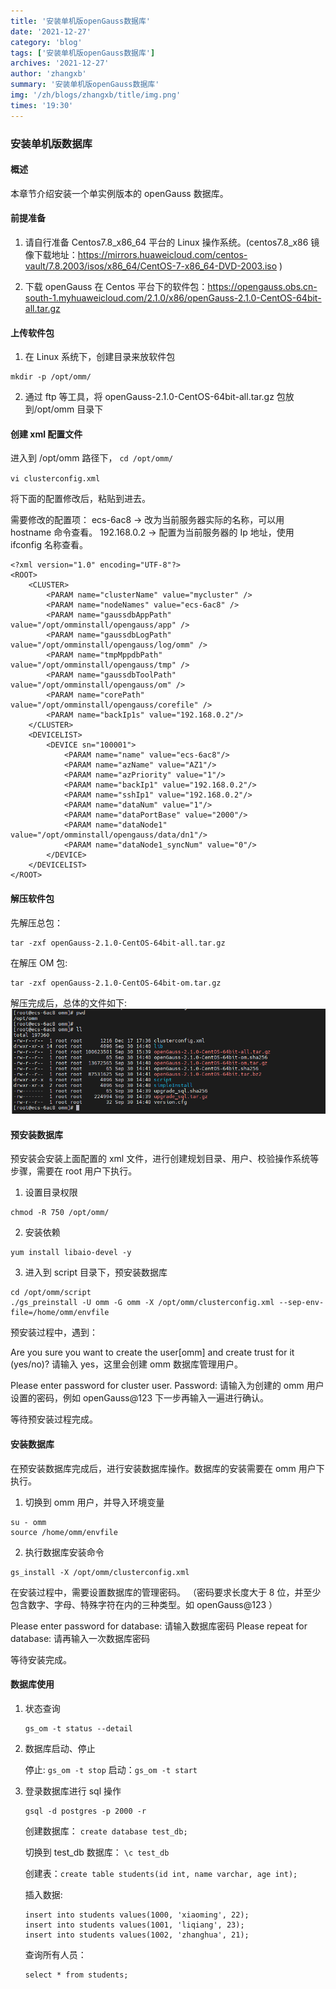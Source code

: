 ```yaml
---
title: '安装单机版openGauss数据库'
date: '2021-12-27'
category: 'blog'
tags: ['安装单机版openGauss数据库']
archives: '2021-12-27'
author: 'zhangxb'
summary: '安装单机版openGauss数据库'
img: '/zh/blogs/zhangxb/title/img.png'
times: '19:30'
---
```


### 安装单机版数据库

#### 概述

本章节介绍安装一个单实例版本的 openGauss 数据库。

#### 前提准备

1. 请自行准备 Centos7.8_x86_64 平台的 Linux 操作系统。(centos7.8_x86 镜像下载地址：https://mirrors.huaweicloud.com/centos-vault/7.8.2003/isos/x86_64/CentOS-7-x86_64-DVD-2003.iso
   )

2. 下载 openGauss 在 Centos 平台下的软件包：https://opengauss.obs.cn-south-1.myhuaweicloud.com/2.1.0/x86/openGauss-2.1.0-CentOS-64bit-all.tar.gz

#### 上传软件包

1. 在 Linux 系统下，创建目录来放软件包

```
mkdir -p /opt/omm/
```

2. 通过 ftp 等工具，将 openGauss-2.1.0-CentOS-64bit-all.tar.gz 包放到/opt/omm 目录下

#### 创建 xml 配置文件

进入到 /opt/omm 路径下， `cd /opt/omm/`

`vi clusterconfig.xml`

将下面的配置修改后，粘贴到进去。

需要修改的配置项：
ecs-6ac8 -> 改为当前服务器实际的名称，可以用 hostname 命令查看。
192.168.0.2 -> 配置为当前服务器的 Ip 地址，使用 ifconfig 名称查看。

```
<?xml version="1.0" encoding="UTF-8"?>
<ROOT>
    <CLUSTER>
        <PARAM name="clusterName" value="mycluster" />
        <PARAM name="nodeNames" value="ecs-6ac8" />
        <PARAM name="gaussdbAppPath" value="/opt/omminstall/opengauss/app" />
        <PARAM name="gaussdbLogPath" value="/opt/omminstall/opengauss/log/omm" />
        <PARAM name="tmpMppdbPath" value="/opt/omminstall/opengauss/tmp" />
        <PARAM name="gaussdbToolPath" value="/opt/omminstall/opengauss/om" />
        <PARAM name="corePath" value="/opt/omminstall/opengauss/corefile" />
        <PARAM name="backIp1s" value="192.168.0.2"/>
    </CLUSTER>
    <DEVICELIST>
        <DEVICE sn="100001">
            <PARAM name="name" value="ecs-6ac8"/>
            <PARAM name="azName" value="AZ1"/>
            <PARAM name="azPriority" value="1"/>
            <PARAM name="backIp1" value="192.168.0.2"/>
            <PARAM name="sshIp1" value="192.168.0.2"/>
            <PARAM name="dataNum" value="1"/>
            <PARAM name="dataPortBase" value="2000"/>
            <PARAM name="dataNode1" value="/opt/omminstall/opengauss/data/dn1"/>
            <PARAM name="dataNode1_syncNum" value="0"/>
        </DEVICE>
    </DEVICELIST>
</ROOT>
```

#### 解压软件包

先解压总包：

```
tar -zxf openGauss-2.1.0-CentOS-64bit-all.tar.gz
```

在解压 OM 包:

```
tar -zxf openGauss-2.1.0-CentOS-64bit-om.tar.gz
```

解压完成后，总体的文件如下:
<img src='./images/dis-pkg.png'>

#### 预安装数据库

预安装会安装上面配置的 xml 文件，进行创建规划目录、用户、校验操作系统等步骤，需要在 root 用户下执行。

1. 设置目录权限

```
chmod -R 750 /opt/omm/
```

2. 安装依赖

```
yum install libaio-devel -y
```

3. 进入到 script 目录下，预安装数据库

```
cd /opt/omm/script
./gs_preinstall -U omm -G omm -X /opt/omm/clusterconfig.xml --sep-env-file=/home/omm/envfile
```

预安装过程中，遇到：

Are you sure you want to create the user[omm] and create trust for it (yes/no)? 请输入 yes，这里会创建 omm 数据库管理用户。

Please enter password for cluster user.
Password:
请输入为创建的 omm 用户设置的密码，例如 openGauss@123
下一步再输入一遍进行确认。

等待预安装过程完成。

#### 安装数据库

在预安装数据库完成后，进行安装数据库操作。数据库的安装需要在 omm 用户下执行。

1. 切换到 omm 用户，并导入环境变量

```
su - omm
source /home/omm/envfile
```

2. 执行数据库安装命令

```
gs_install -X /opt/omm/clusterconfig.xml
```

在安装过程中，需要设置数据库的管理密码。
（密码要求长度大于 8 位，并至少包含数字、字母、特殊字符在内的三种类型。如 openGauss@123 ）

Please enter password for database: 请输入数据库密码
Please repeat for database: 请再输入一次数据库密码

等待安装完成。

#### 数据库使用

1. 状态查询

   ```
   gs_om -t status --detail
   ```

2. 数据库启动、停止

   停止: `gs_om -t stop`
   启动：`gs_om -t start`

3. 登录数据库进行 sql 操作

   ```
   gsql -d postgres -p 2000 -r
   ```

   创建数据库： `create database test_db;`

   切换到 test_db 数据库： `\c test_db`

   创建表：`create table students(id int, name varchar, age int);`

   插入数据:

   ```
   insert into students values(1000, 'xiaoming', 22);
   insert into students values(1001, 'liqiang', 23);
   insert into students values(1002, 'zhanghua', 21);
   ```

   查询所有人员：

   ```
   select * from students;
   ```
